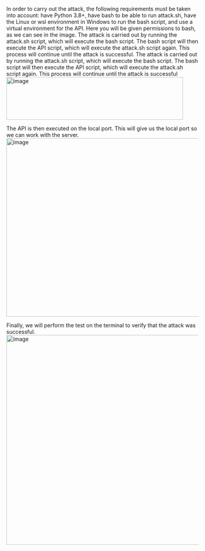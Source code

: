 In order to carry out the attack, the following requirements must be taken into account:
have Python 3.8+, have bash to be able to run attack.sh, have the Linux or wsl environment in Windows to run the bash script, and use a virtual environment for the API. Here you will be given permissions to bash, as we can see in the image.
The attack is carried out by running the attack.sh script, which will execute the bash script. The bash script will then execute the API script, which will execute the attack.sh script again. This process will continue until the attack is successful.
The attack is carried out by running the attack.sh script, which will execute the bash script. The bash script will then execute the API script, which will execute the attack.sh script again. This process will continue until the attack is successful 
<img width="463" height="112" alt="image" src="https://github.com/user-attachments/assets/484a83c3-b6fc-4ca1-a3fc-6ffbd6a70b54" />

The API is then executed on the local port. This will give us the local port so we can work with the server.  
<img width="914" height="467" alt="image" src="https://github.com/user-attachments/assets/81757ec3-2cfa-4d09-b8e6-baf8c107b2d9" />

Finally, we will perform the test on the terminal to verify that the attack was successful.
<img width="505" height="549" alt="image" src="https://github.com/user-attachments/assets/57a2ff97-c208-4a72-a8c4-dc2e4fb959ef" />
